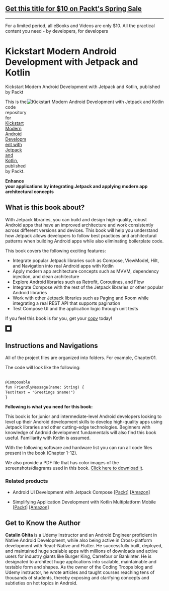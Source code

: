 ## [Get this title for $10 on Packt's Spring Sale](https://www.packt.com/B17788?utm_source=github&utm_medium=packt-github-repo&utm_campaign=spring_10_dollar_2022)
-----
For a limited period, all eBooks and Videos are only $10. All the practical content you need \- by developers, for developers

# Kickstart Modern Android Development with Jetpack and Kotlin	
Kickstart Modern Android Development with Jetpack and Kotlin, published by Packt

<a href="https://www.packtpub.com/product/kickstart-modern-android-development-with-jetpack-and-kotlin/9781801811071"><img src="https://static.packt-cdn.com/products/9781801811071/cover/smaller" alt="Kickstart Modern Android Development with Jetpack and Kotlin" height="256px" align="right"></a>

This is the code repository for [Kickstart Modern Android Development with Jetpack and Kotlin](https://www.packtpub.com/product/kickstart-modern-android-development-with-jetpack-and-kotlin/9781801811071), published by Packt.

**Enhance your applications by integrating Jetpack and applying modern app architectural concepts**

## What is this book about?
With Jetpack libraries, you can build and design high-quality, robust Android apps that have an improved architecture and work consistently across different versions and devices. This book will help you understand how Jetpack allows developers to follow best practices and architectural patterns when building Android apps while also eliminating boilerplate code.

This book covers the following exciting features:

* Integrate popular Jetpack libraries such as Compose, ViewModel, Hilt, and Navigation into real Android apps with Kotlin
* Apply modern app architecture concepts such as MVVM, dependency injection, and clean architecture
* Explore Android libraries such as Retrofit, Coroutines, and Flow
* Integrate Compose with the rest of the Jetpack libraries or other popular Android libraries
* Work with other Jetpack libraries such as Paging and Room while integrating a real REST API that supports pagination
* Test Compose UI and the application logic through unit tests

If you feel this book is for you, get your [copy](https://www.amazon.com/dp/1801811075) today!

<a href="https://www.packtpub.com/?utm_source=github&utm_medium=banner&utm_campaign=GitHubBanner"><img src="https://raw.githubusercontent.com/PacktPublishing/GitHub/master/GitHub.png" 
alt="https://www.packtpub.com/" border="5" /></a>


## Instructions and Navigations
All of the project files are organized into folders. For example, Chapter01.

The code will look like the following:

```

@Composable
fun FriendlyMessage(name: String) {
Text(text = "Greetings $name!")
}

```

**Following is what you need for this book:**

This book is for junior and intermediate-level Android developers looking to level up their Android development skills to develop high-quality apps using Jetpack libraries and other cutting-edge technologies. Beginners with knowledge of Android development fundamentals will also find this book useful. Familiarity with Kotlin is assumed.	

With the following software and hardware list you can run all code files present in the book (Chapter 1-12).

We also provide a PDF file that has color images of the screenshots/diagrams used in this book. [Click here to download it](https://static.packt-cdn.com/downloads/9781801811071_ColorImages.pdf).

### Related products <Other books you may enjoy>
* Android UI Development with Jetpack Compose [[Packt]](https://www.packtpub.com/product/android-ui-development-with-jetpack-compose/9781801812160) [[Amazon]](https://www.amazon.com/Android-Development-Jetpack-Compose-declarative/dp/1801812160)

* Simplifying Application Development with Kotlin Multiplatform Mobile [[Packt]](https://www.packtpub.com/product/simplifying-application-development-with-kotlin-multiplatform-mobile/9781801812580) [[Amazon]](https://www.amazon.com/Simplifying-Application-Development-Kotlin-Multiplatform/dp/1801812586)

## Get to Know the Author
**Catalin Ghita** is a Udemy Instructor and an Android Engineer proficient in Native Android Development, while also being active in Cross-platform development with React-Native and Flutter. He successfully built, deployed, and maintained huge scalable apps with millions of downloads and active users for industry giants like Burger King, Carrefour or Bankinter. He is designated to architect huge applications into scalable, maintainable and testable form and shapes. As the owner of the Coding Troops blog and Udemy instructor, he wrote articles and taught courses reaching tens of thousands of students, thereby exposing and clarifying concepts and subtleties on hot topics in Android.



